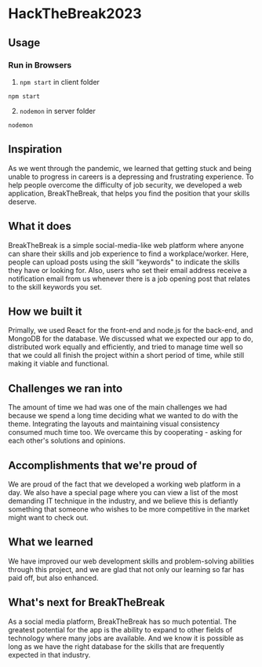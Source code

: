 # HackTheBreak2023

## Usage

###  Run in Browsers
1. `npm start` in client folder
```
npm start
```
2. `nodemon` in server folder
```
nodemon
```

## Inspiration
As we went through the pandemic, we learned that getting stuck and being unable to progress in careers is a depressing and frustrating experience. To help people overcome the difficulty of job security, we developed a web application, BreakTheBreak, that helps you find the position that your skills deserve.

## What it does
BreakTheBreak is a simple social-media-like web platform where anyone can share their skills and job experience to find a workplace/worker. Here, people can upload posts using the skill "keywords" to indicate the skills they have or looking for. Also, users who set their email address receive a notification email from us whenever there is a job opening post that relates to the skill keywords you set.

## How we built it
Primally, we used React for the front-end and node.js for the back-end, and MongoDB for the database. We discussed what we expected our app to do, distributed work equally and efficiently, and tried to manage time well so that we could all finish the project within a short period of time, while still making it viable and functional.

## Challenges we ran into
The amount of time we had was one of the main challenges we had because we spend a long time deciding what we wanted to do with the theme. Integrating the layouts and maintaining visual consistency consumed much time too. We overcame this by cooperating - asking for each other's solutions and opinions.

## Accomplishments that we're proud of
We are proud of the fact that we developed a working web platform in a day. We also have a special page where you can view a list of the most demanding IT technique in the industry, and we believe this is defiantly something that someone who wishes to be more competitive in the market might want to check out.

## What we learned
We have improved our web development skills and problem-solving abilities through this project, and we are glad that not only our learning so far has paid off, but also enhanced.

## What's next for BreakTheBreak
As a social media platform, BreakTheBreak has so much potential. The greatest potential for the app is the ability to expand to other fields of technology where many jobs are available. And we know it is possible as long as we have the right database for the skills that are frequently expected in that industry.
